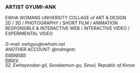 <h3>ARTIST GYUMI-ANK</h3>
EWHA WOMANS UNIVERSITY COLLAGE of ART & DESIGN <br>
2D / 3D / PHOTOGRAPHY / SHORT FILM / ANIMATION <br>
RESPONSIBLE & INTERACTIVE WEB / INTERACTIVE VIDEO / EXPERIMENTAL VIDEO  <br>
<br>
<i>
G-mail: ewhgyu@ewhain.net<br>
ANOTHER ACCOUNT: @mdmgntc<br>
<a href = "https://www.instagram.com/mgntc_hue/">instagram</a><br>
<a href = "https://3darvr.tistory.com/">tistory</a><br>
52, Ewhayeodae-gil, Seodaemun-gu, Seoul, Republic of Korea<br>
</i>
